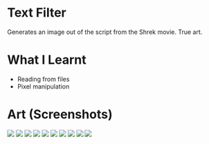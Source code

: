 # Text Filter
Generates an image out of the script from the Shrek movie. True art.

# What I Learnt
* Reading from files
* Pixel manipulation

# Art (Screenshots)
<img src="https://user-images.githubusercontent.com/63420202/169604688-b3fc93da-47b4-44d2-9352-83d6f9de5ee2.jpg" style="max-width: 50%; display: inline-block;">
<img src="https://user-images.githubusercontent.com/63420202/169604728-823a7070-f8dc-48b7-8c91-182232dc1650.jpg" style="max-width: 50%; display: inline-block;">
<img src="https://user-images.githubusercontent.com/63420202/169604734-a748359f-a7e3-4d7a-aff9-b56430d68800.jpg" style="max-width: 50%; display: inline-block;">
<img src="https://user-images.githubusercontent.com/63420202/169604753-6e3b4ea4-2b17-4565-908f-5ebb2c922c77.jpg" style="max-width: 50%; display: inline-block;">
<img src="https://user-images.githubusercontent.com/63420202/170634590-f5110d6c-cb85-4958-80e9-6375aa1817f5.jpg" style="max-width: 50%; display: inline-block;">
<img src="https://user-images.githubusercontent.com/63420202/169604765-ce1facc4-31e0-4d0b-a262-d0abc17832a9.jpg" style="max-width: 50%; display: inline-block;">
<img src="https://user-images.githubusercontent.com/63420202/170634651-fe801cd3-1e30-4ce7-a989-7cc0db36b62d.jpg" style="max-width: 50%; display: inline-block;">
<img src="https://user-images.githubusercontent.com/63420202/169604776-89a2a167-798d-4a05-8b0c-f6907b0d9c14.jpg" style="max-width: 50%; display: inline-block;">
<img src="https://user-images.githubusercontent.com/63420202/169604836-b884943b-0595-4d41-88bb-97ebf3e44874.jpg" style="max-width: 50%; display: inline-block;">
<img src="https://user-images.githubusercontent.com/63420202/169604805-7bc447cf-1e98-4ac0-8456-770d48cc395f.jpg" style="max-width: 50%; display: inline-block;"6>

